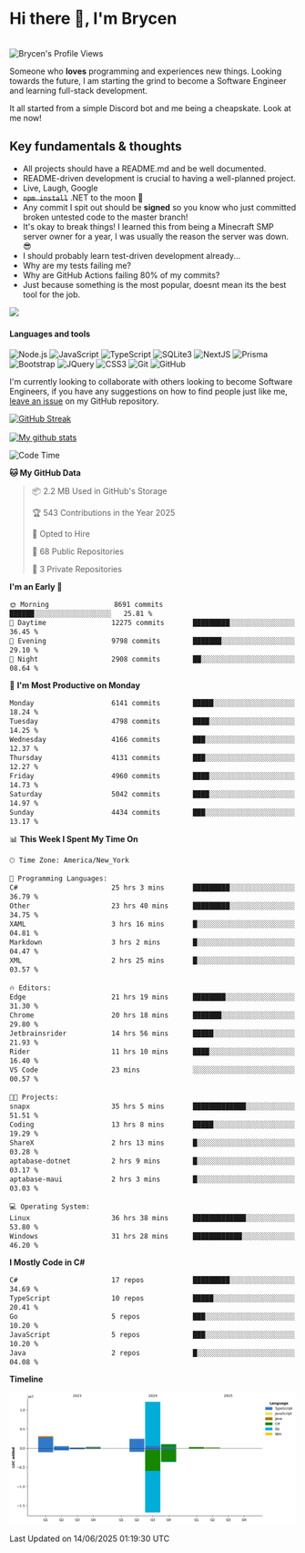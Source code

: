 # Hi there 👋, I'm Brycen

<br>
<img src="https://komarev.com/ghpvc/?username=BrycensRanch" alt="Brycen's Profile Views" />

Someone who **loves** programming and experiences new things. Looking towards the future, I am starting the grind to become a Software Engineer and learning full-stack development.

It all started from a simple Discord bot and me being a cheapskate. Look at me now!

## Key fundamentals & thoughts

- All projects should have a README.md and be well documented.
- README-driven development is crucial to having a well-planned project.
- Live, Laugh, Google
- ~~`npm install`~~ .NET to the moon 🚀
- Any commit I spit out should be **signed** so you know who just committed broken untested code to the master branch!
- It's okay to break things! I learned this from being a Minecraft SMP server owner for a year, I was usually the reason the server was down. 😎
- I should probably learn test-driven development already...
- Why are my tests failing me?
- Why are GitHub Actions failing 80% of my commits? 
- Just because something is the most popular, doesnt mean its the best tool for the job.

<img src="https://res.cloudinary.com/practicaldev/image/fetch/s--OoBLh7-Q--/c_limit%2Cf_auto%2Cfl_progressive%2Cq_auto%2Cw_880/https://cdn-images-1.medium.com/max/1614/1%2A8BlqJ8lNVZzuRjAg1mZ50w.png" height="400"/>

<h4>Languages and tools</h4>
<p>
  <img src="https://img.shields.io/badge/node.js%20-%2343853D.svg?&style=for-the-badge&logo=node.js&logoColor=white" alt="Node.js" />
  <img src="https://img.shields.io/badge/javascript%20-%23323330.svg?&style=for-the-badge&logo=javascript&logoColor=%23F7DF1E" alt="JavaScript" />
  <img src="https://img.shields.io/badge/typescript%20-%23323330.svg?&style=for-the-badge&logo=typescript&logoColor=#3467eb" alt="TypeScript" />
  <img src="https://img.shields.io/badge/sqlite3%20-%23323330.svg?&style=for-the-badge&logo=sqlite&logoColor=#3467eb" alt="SQLite3" />
  <img src="https://img.shields.io/badge/Next.JS%20-%23323330.svg?&style=for-the-badge&logo=next.js&logoColor=#3467eb" alt="NextJS" />
  <img src="https://img.shields.io/badge/Prisma%20-%23323330.svg?&style=for-the-badge&logo=prisma&logoColor=#3467eb" alt="Prisma" />
  <img src="https://img.shields.io/badge/bootstrap%20-%23323330.svg?&style=for-the-badge&logo=bootstrap" alt="Bootstrap" />
  <img src="https://img.shields.io/badge/jquery%20-%23323330.svg?&style=for-the-badge&logo=jquery" alt="JQuery" />
  <img src="https://img.shields.io/badge/css3%20-%23323330.svg?&style=for-the-badge&logo=css3" alt="CSS3" />
  <img src="https://img.shields.io/badge/git%20-%23323330.svg?&style=for-the-badge&logo=git" alt="Git" />
  <img src="https://img.shields.io/badge/github%20-%23323330.svg?&style=for-the-badge&logo=github" alt="GitHub" />
</p>

 I'm currently looking to collaborate with others looking to become Software Engineers, if you have any suggestions on how to find people just like me, [leave an issue](https://github.com/BrycensRanch/BrycensRanch/issues/new) on my GitHub repository.
 
 <p><a href="https://git.io/streak-stats"><img src=https://github-readme-streak-stats-eight.vercel.app?user=BrycensRanch&amp;theme=dark&amp;hide_border=true&fire=EB5454&amp;ring=0CEB19" alt="GitHub Streak"></a></p>

<a href="https://github.com/anuraghazra/github-readme-stats">
  <img align="center" src="https://github-readme-stats.anuraghazra1.vercel.app/api?username=BrycensRanch&show_icons=true&line_height=27&include_all_commits=true" alt="My github stats" />
</a>

<!--START_SECTION:waka-->
![Code Time](http://img.shields.io/badge/Code%20Time-2%2C194%20hrs%2016%20mins-blue)

**🐱 My GitHub Data** 

> 📦 2.2 MB Used in GitHub's Storage 
 > 
> 🏆 543 Contributions in the Year 2025
 > 
> 💼 Opted to Hire
 > 
> 📜 68 Public Repositories 
 > 
> 🔑 3 Private Repositories 
 > 
**I'm an Early 🐤** 

```text
🌞 Morning                8691 commits        ██████░░░░░░░░░░░░░░░░░░░   25.81 % 
🌆 Daytime                12275 commits       █████████░░░░░░░░░░░░░░░░   36.45 % 
🌃 Evening                9798 commits        ███████░░░░░░░░░░░░░░░░░░   29.10 % 
🌙 Night                  2908 commits        ██░░░░░░░░░░░░░░░░░░░░░░░   08.64 % 
```
📅 **I'm Most Productive on Monday** 

```text
Monday                   6141 commits        █████░░░░░░░░░░░░░░░░░░░░   18.24 % 
Tuesday                  4798 commits        ████░░░░░░░░░░░░░░░░░░░░░   14.25 % 
Wednesday                4166 commits        ███░░░░░░░░░░░░░░░░░░░░░░   12.37 % 
Thursday                 4131 commits        ███░░░░░░░░░░░░░░░░░░░░░░   12.27 % 
Friday                   4960 commits        ████░░░░░░░░░░░░░░░░░░░░░   14.73 % 
Saturday                 5042 commits        ████░░░░░░░░░░░░░░░░░░░░░   14.97 % 
Sunday                   4434 commits        ███░░░░░░░░░░░░░░░░░░░░░░   13.17 % 
```


📊 **This Week I Spent My Time On** 

```text
🕑︎ Time Zone: America/New_York

💬 Programming Languages: 
C#                       25 hrs 3 mins       █████████░░░░░░░░░░░░░░░░   36.79 % 
Other                    23 hrs 40 mins      █████████░░░░░░░░░░░░░░░░   34.75 % 
XAML                     3 hrs 16 mins       █░░░░░░░░░░░░░░░░░░░░░░░░   04.81 % 
Markdown                 3 hrs 2 mins        █░░░░░░░░░░░░░░░░░░░░░░░░   04.47 % 
XML                      2 hrs 25 mins       █░░░░░░░░░░░░░░░░░░░░░░░░   03.57 % 

🔥 Editors: 
Edge                     21 hrs 19 mins      ████████░░░░░░░░░░░░░░░░░   31.30 % 
Chrome                   20 hrs 18 mins      ███████░░░░░░░░░░░░░░░░░░   29.80 % 
Jetbrainsrider           14 hrs 56 mins      █████░░░░░░░░░░░░░░░░░░░░   21.93 % 
Rider                    11 hrs 10 mins      ████░░░░░░░░░░░░░░░░░░░░░   16.40 % 
VS Code                  23 mins             ░░░░░░░░░░░░░░░░░░░░░░░░░   00.57 % 

🐱‍💻 Projects: 
snapx                    35 hrs 5 mins       █████████████░░░░░░░░░░░░   51.51 % 
Coding                   13 hrs 8 mins       █████░░░░░░░░░░░░░░░░░░░░   19.29 % 
ShareX                   2 hrs 13 mins       █░░░░░░░░░░░░░░░░░░░░░░░░   03.28 % 
aptabase-dotnet          2 hrs 9 mins        █░░░░░░░░░░░░░░░░░░░░░░░░   03.17 % 
aptabase-maui            2 hrs 3 mins        █░░░░░░░░░░░░░░░░░░░░░░░░   03.03 % 

💻 Operating System: 
Linux                    36 hrs 38 mins      █████████████░░░░░░░░░░░░   53.80 % 
Windows                  31 hrs 28 mins      ████████████░░░░░░░░░░░░░   46.20 % 
```

**I Mostly Code in C#** 

```text
C#                       17 repos            █████████░░░░░░░░░░░░░░░░   34.69 % 
TypeScript               10 repos            █████░░░░░░░░░░░░░░░░░░░░   20.41 % 
Go                       5 repos             ███░░░░░░░░░░░░░░░░░░░░░░   10.20 % 
JavaScript               5 repos             ███░░░░░░░░░░░░░░░░░░░░░░   10.20 % 
Java                     2 repos             █░░░░░░░░░░░░░░░░░░░░░░░░   04.08 % 
```



**Timeline**

![Lines of Code chart](https://raw.githubusercontent.com/BrycensRanch/BrycensRanch/main/assets/bar_graph.png)


 Last Updated on 14/06/2025 01:19:30 UTC
<!--END_SECTION:waka-->

<!--
**BrycensRanch/BrycensRanch** is a ✨ _special_ ✨ repository because its `README.md` (this file) appears on your GitHub profile.

Here are some ideas to get you started:

- 🔭 I’m currently working on ...
- 🌱 I’m currently learning ...
- 👯 I’m looking to collaborate on ...
- 🤔 I’m looking for help with ...
- 💬 Ask me about ...
- 📫 How to reach me: ...
- 😄 Pronouns: ...
- ⚡ Fun fact: ...
-->
